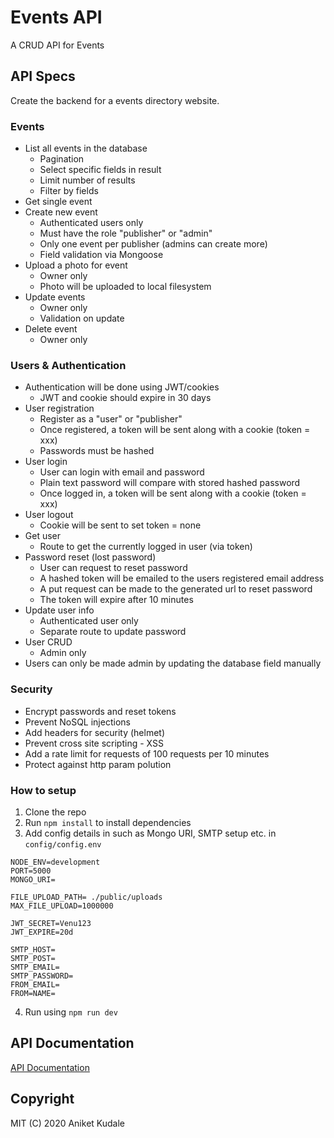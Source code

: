 # Events API
A CRUD API for Events

## API Specs
Create the backend for a events directory website. 

### Events
- List all events in the database
   * Pagination
   * Select specific fields in result
   * Limit number of results
   * Filter by fields
- Get single event
- Create new event
  * Authenticated users only
  * Must have the role "publisher" or "admin"
  * Only one event per publisher (admins can create more)
  * Field validation via Mongoose
- Upload a photo for event
  * Owner only
  * Photo will be uploaded to local filesystem
- Update events
  * Owner only
  * Validation on update
- Delete event
  * Owner only

### Users & Authentication
- Authentication will be done using JWT/cookies
  * JWT and cookie should expire in 30 days
- User registration
  * Register as a "user" or "publisher"
  * Once registered, a token will be sent along with a cookie (token = xxx)
  * Passwords must be hashed
- User login
  * User can login with email and password
  * Plain text password will compare with stored hashed password
  * Once logged in, a token will be sent along with a cookie (token = xxx)
- User logout
  * Cookie will be sent to set token = none
- Get user
  * Route to get the currently logged in user (via token)
- Password reset (lost password)
  * User can request to reset password
  * A hashed token will be emailed to the users registered email address
  * A put request can be made to the generated url to reset password
  * The token will expire after 10 minutes
- Update user info
  * Authenticated user only
  * Separate route to update password
- User CRUD
  * Admin only
- Users can only be made admin by updating the database field manually

### Security
- Encrypt passwords and reset tokens
- Prevent NoSQL injections
- Add headers for security (helmet)
- Prevent cross site scripting - XSS
- Add a rate limit for requests of 100 requests per 10 minutes
- Protect against http param polution

### How to setup
1. Clone the repo
2. Run `npm install` to install dependencies
3. Add config details in such as Mongo URI, SMTP setup etc. in `config/config.env`

```
NODE_ENV=development
PORT=5000
MONGO_URI=

FILE_UPLOAD_PATH= ./public/uploads
MAX_FILE_UPLOAD=1000000

JWT_SECRET=Venu123
JWT_EXPIRE=20d

SMTP_HOST=
SMTP_POST=
SMTP_EMAIL=
SMTP_PASSWORD=
FROM_EMAIL=
FROM=NAME=
```
4. Run using `npm run dev`

## API Documentation
[API Documentation](https://documenter.getpostman.com/view/10649161/T1Djjz3B?version=latest)

## Copyright
MIT (C) 2020 Aniket Kudale
